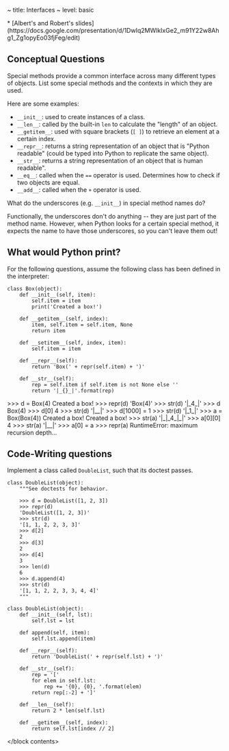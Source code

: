 ~ title: Interfaces
~ level: basic

<block references>
* [Albert's and Robert's
  slides](https://docs.google.com/presentation/d/1DwIq2MWlkIxGe2_m91Y22w8Ahg1_Zg1opyEo03fjFeg/edit)
</block references>

<block notes>
</block notes>

<block contents>

Conceptual Questions
--------------------

<question>

Special methods provide a common interface across many different types
of objects. List some special methods and the contexts in which they
are used.

<solution>

Here are some examples:

* `__init__`: used to create instances of a class.
* `__len__`: called by the built-in `len` to calculate the "length" of
  an object.
* `__getitem__`: used with square brackets (`[ ]`) to retrieve an
  element at a certain index.
* `__repr__`: returns a string representation of an object that is
  "Python readable" (could be typed into Python to replicate the same
  object).
* `__str__`: returns a string representation of an object that is human
  readable".
* `__eq__`: called when the `==` operator is used. Determines how to
  check if two objects are equal.
* `__add__`: called when the `+` operator is used.

</solution>

<question>

What do the underscores (e.g.  `__init__`) in special method names do?

<solution>

Functionally, the underscores don't do anything -- they are just part
of the method name. However, when Python looks for a certain special
method, it expects the name to have those underscores, so you can't
leave them out!

</solution>

What would Python print?
------------------------

For the following questions, assume the following class has been
defined in the interpreter:

    class Box(object):
        def __init__(self, item):
            self.item = item
            print('Created a box!')

        def __getitem__(self, index):
            item, self.item = self.item, None
            return item

        def __setitem__(self, index, item):
            self.item = item

        def __repr__(self):
            return 'Box(' + repr(self.item) + ')'

        def __str__(self):
            rep = self.item if self.item is not None else ''
            return '|_{}_|'.format(rep)

<question>

<prompt>
    >>> d = Box(4)
    Created a box!
    >>> repr(d)
    'Box(4)'
    >>> str(d)
    '|_4_|'
    >>> d
    Box(4)
    >>> d[0]
    4
    >>> str(d)
    '|__|'
    >>> d[1000] = 1
    >>> str(d)
    '|_1_|'
</prompt>

<question>

<prompt>
    >>> a = Box(Box(4))
    Created a box!
    Created a box!
    >>> str(a)
    '|_|_4_|_|'
    >>> a[0][0]
    4
    >>> str(a)
    '|__|'
    >>> a[0] = a
    >>> repr(a)
    RuntimeError: maximum recursion depth...
</prompt>

Code-Writing questions
----------------------

<question>

Implement a class called `DoubleList`, such that its doctest passes.

    class DoubleList(object):
        """See doctests for behavior.

        >>> d = DoubleList([1, 2, 3])
        >>> repr(d)
        'DoubleList([1, 2, 3])'
        >>> str(d)
        '[1, 1, 2, 2, 3, 3]'
        >>> d[2]
        2
        >>> d[3]
        2
        >>> d[4]
        3
        >>> len(d)
        6
        >>> d.append(4)
        >>> str(d)
        '[1, 1, 2, 2, 3, 3, 4, 4]'
        """

<solution>

    class DoubleList(object):
        def __init__(self, lst):
            self.lst = lst

        def append(self, item):
            self.lst.append(item)

        def __repr__(self):
            return 'DoubleList(' + repr(self.lst) + ')'

        def __str__(self):
            rep = '['
            for elem in self.lst:
                rep += '{0}, {0}, '.format(elem)
            return rep[:-2] + ']'

        def __len__(self):
            return 2 * len(self.lst)

        def __getitem__(self, index):
            return self.lst[index // 2]

</solution>

</block contents>
